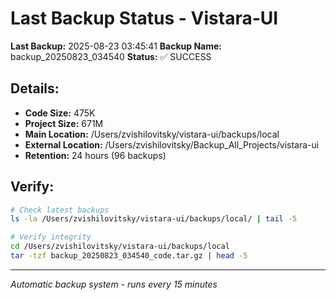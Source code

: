 # Last Backup Status - Vistara-UI

**Last Backup:** 2025-08-23 03:45:41
**Backup Name:** backup_20250823_034540
**Status:** ✅ SUCCESS

## Details:
- **Code Size:** 475K
- **Project Size:** 671M
- **Main Location:** /Users/zvishilovitsky/vistara-ui/backups/local
- **External Location:** /Users/zvishilovitsky/Backup_All_Projects/vistara-ui
- **Retention:** 24 hours (96 backups)

## Verify:
```bash
# Check latest backups
ls -la /Users/zvishilovitsky/vistara-ui/backups/local/ | tail -5

# Verify integrity
cd /Users/zvishilovitsky/vistara-ui/backups/local
tar -tzf backup_20250823_034540_code.tar.gz | head -5
```

---
*Automatic backup system - runs every 15 minutes*
